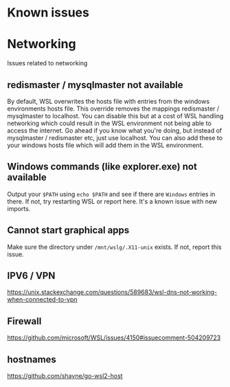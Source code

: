 Known issues
============

# Networking

Issues related to networking

## redismaster / mysqlmaster not available

By default, WSL overwrites the hosts file with entries from the windows environments hosts file. This override removes the mappings redismaster / mysqlmaster to localhost. You can disable this but at a cost of WSL handling networking which could result in the WSL environment not being able to access the internet. Go ahead if you know what you're doing, but instead of mysqlmaster / redismaster etc, just use localhost. You can also add these to your windows hosts file which will add them in the WSL environment.

## Windows commands (like explorer.exe) not available

Output your `$PATH` using `echo $PATH` and see if there are `Windows` entries in there. If not, try restarting WSL or report here. It's a known issue with new imports.

## Cannot start graphical apps

Make sure the directory under `/mnt/wslg/.X11-unix` exists. If not, report this issue.

## IPV6 / VPN

https://unix.stackexchange.com/questions/589683/wsl-dns-not-working-when-connected-to-vpn

## Firewall

https://github.com/microsoft/WSL/issues/4150#issuecomment-504209723

## hostnames

https://github.com/shayne/go-wsl2-host